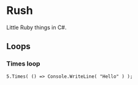 # Rush
Little Ruby things in C#.

## Loops
### Times loop

```
5.Times( () => Console.WriteLine( "Hello" ) );
```
